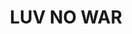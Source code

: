 ---
pid: CH590
title: LUV NO WAR
location_transcription: DOWNTOWN
zipcode: 
outside_phl: 
neighborhood: 
age: 
age_range: 
instagram: 
image_file_name: CH_590.jpg
proposal_transcription: by sk3tch
topic: Violence,Love
topic_summary: 0, 0
type: Conceptual
keywords_other: gun, violence, peace
credit: 
image_labels: 
twitter: 
facebook: 
permalink: "/monuments/ch590/"
layout: item-page
---